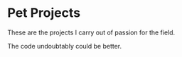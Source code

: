 # Pet Projects

These are the projects I carry out of passion for the field.

The code undoubtably could be better.

